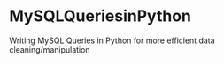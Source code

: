 # MySQLQueriesinPython
Writing MySQL Queries in Python for more efficient data cleaning/manipulation
